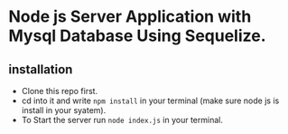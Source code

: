 # Node js Server Application with Mysql Database Using Sequelize.

## installation

- Clone this repo first.
- cd into it and write `npm install` in your terminal (make sure node js is install in your syatem).
- To Start the server run `node index.js` in your terminal.
